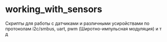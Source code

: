 # working_with_sensors
Скрипты для работы с датчиками и различными усиройствами по протоколам i2c/smbus, uart, pwm (Широтно-импульсная модуляция) и т д
